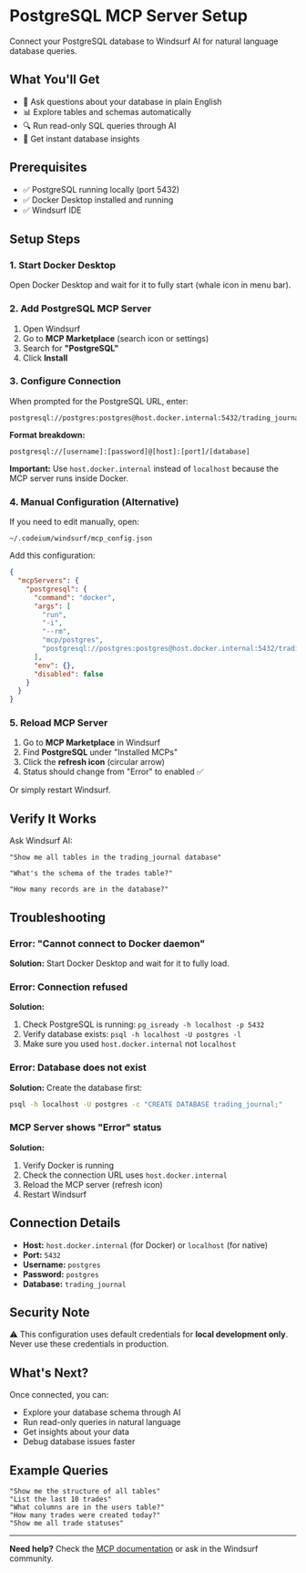# PostgreSQL MCP Server Setup

Connect your PostgreSQL database to Windsurf AI for natural language database queries.

## What You'll Get

- 🤖 Ask questions about your database in plain English
- 📊 Explore tables and schemas automatically
- 🔍 Run read-only SQL queries through AI
- 📖 Get instant database insights

## Prerequisites

- ✅ PostgreSQL running locally (port 5432)
- ✅ Docker Desktop installed and running
- ✅ Windsurf IDE

## Setup Steps

### 1. Start Docker Desktop

Open Docker Desktop and wait for it to fully start (whale icon in menu bar).

### 2. Add PostgreSQL MCP Server

1. Open Windsurf
2. Go to **MCP Marketplace** (search icon or settings)
3. Search for **"PostgreSQL"**
4. Click **Install**

### 3. Configure Connection

When prompted for the PostgreSQL URL, enter:

```
postgresql://postgres:postgres@host.docker.internal:5432/trading_journal
```

**Format breakdown:**
```
postgresql://[username]:[password]@[host]:[port]/[database]
```

**Important:** Use `host.docker.internal` instead of `localhost` because the MCP server runs inside Docker.

### 4. Manual Configuration (Alternative)

If you need to edit manually, open:

```
~/.codeium/windsurf/mcp_config.json
```

Add this configuration:

```json
{
  "mcpServers": {
    "postgresql": {
      "command": "docker",
      "args": [
        "run",
        "-i",
        "--rm",
        "mcp/postgres",
        "postgresql://postgres:postgres@host.docker.internal:5432/trading_journal"
      ],
      "env": {},
      "disabled": false
    }
  }
}
```

### 5. Reload MCP Server

1. Go to **MCP Marketplace** in Windsurf
2. Find **PostgreSQL** under "Installed MCPs"
3. Click the **refresh icon** (circular arrow)
4. Status should change from "Error" to enabled ✅

Or simply restart Windsurf.

## Verify It Works

Ask Windsurf AI:

```
"Show me all tables in the trading_journal database"
```

```
"What's the schema of the trades table?"
```

```
"How many records are in the database?"
```

## Troubleshooting

### Error: "Cannot connect to Docker daemon"

**Solution:** Start Docker Desktop and wait for it to fully load.

### Error: Connection refused

**Solution:** 
1. Check PostgreSQL is running: `pg_isready -h localhost -p 5432`
2. Verify database exists: `psql -h localhost -U postgres -l`
3. Make sure you used `host.docker.internal` not `localhost`

### Error: Database does not exist

**Solution:** Create the database first:

```bash
psql -h localhost -U postgres -c "CREATE DATABASE trading_journal;"
```

### MCP Server shows "Error" status

**Solution:**
1. Verify Docker is running
2. Check the connection URL uses `host.docker.internal`
3. Reload the MCP server (refresh icon)
4. Restart Windsurf

## Connection Details

- **Host:** `host.docker.internal` (for Docker) or `localhost` (for native)
- **Port:** `5432`
- **Username:** `postgres`
- **Password:** `postgres`
- **Database:** `trading_journal`

## Security Note

⚠️ This configuration uses default credentials for **local development only**. Never use these credentials in production.

## What's Next?

Once connected, you can:

- Explore your database schema through AI
- Run read-only queries in natural language
- Get insights about your data
- Debug database issues faster

## Example Queries

```
"Show me the structure of all tables"
"List the last 10 trades"
"What columns are in the users table?"
"How many trades were created today?"
"Show me all trade statuses"
```

---

**Need help?** Check the [MCP documentation](https://modelcontextprotocol.io/) or ask in the Windsurf community.
